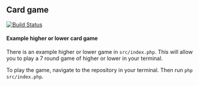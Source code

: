 ## Card game

[![Build Status](https://travis-ci.org/idavidmcdonald/cards.svg?branch=master)](https://travis-ci.org/idavidmcdonald/cards)

#### Example higher or lower card game
There is an example higher or lower game in `src/index.php`. This will allow you to play a 7 round game of higher or lower in your terminal.

To play the game, navigate to the repository in your terminal. Then run `php src/index.php`.
